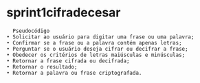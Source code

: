 # sprint1cifradecesar


      Pseudocódigo 
    • Solicitar ao usuário para digitar uma frase ou uma palavra; 
    • Confirmar se a frase ou a palavra contém apenas letras; 
    • Perguntar se o usuário deseja cifrar ou decifrar a frase; 
    • Obedecer os critérios de letras maiúsculas e minúsculas; 
    • Retornar a frase cifrada ou decifrada;
    • Retornar o resultado;
    • Retornar a palavra ou frase criptografada.
